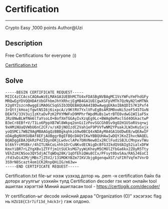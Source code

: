 # Certification
***
Crypto
Easy 
,1000 points
Author@Uzi

## Description
Free Certifications for everyone :))

<a href="Cryptography/Certification/Certification.txt">Certification.txt</a>
## Solve
```
-----BEGIN CERTIFICATE REQUEST-----
MIIC4zCCAcsCAQAwWzELMAkGA1UEBhMCTU4xFDASBgNVBAgMC1VsYWFuYmFhdGFy
MRQwEgYDVQQHDAtVbGFhbmJhYXRhcjEgMB4GA1UECgwXSFpVMTh7QzNyN2lmMTNk
X2g0Y2szcn0wggEiMA0GCSqGSIb3DQEBAQUAA4IBDwAwggEKAoIBAQDIS7K1Pxf4
3rQttjkHoajfgwtNSI6j6ixpcA/z9KtRV7YxlVFuEgBsAM3M0ooNi5zeF545TGvN
DEAfX/33V3ujIzKtaDvPzK2PXYMWFxD9MPhrfWpdMuBs1wtrBTE0vdwG1WI1aF5x
JRz8NwBLWfNm6lTaYsoLO+BofXmTGGAyIvXzqEg9Lc+BWAg0eMxclGd4OGkactwP
B3eCr8EBf+V/T1Lo6PppXB7Wl8Wkpq2onGiIzPovSGCGhBSv9gO2H1USoRVsq+wj
9xHMiNUaQVWbU6nC2CF/v/sKDjNOIzdC2Vah1eF9PVVfwNM2YPuakJLW3xKuSxjx
yoQSMCi7WBZ9AgMBAAGgQzBBBgkqhkiG9w0BCQ4xNDAyMA4GA1UdDwEB/wQEAwIF
oDAgBgNVHSUBAf8EFjAUBggrBgEFBQcDAQYIKwYBBQUHAwIwDQYJKoZIhvcNAQEL
BQADggEBAJQkRzP42IQynOKjLwdvclAPe7bNVNew0Ix2RClFudiSBJLCMnpxvTWu
bl6kYrcMSBkr/4hITLNkCoLnhh1OrCuNKvdECNigDcBfG3IkdQVdAIg52ialxDFW
KmxYiBR7rLZYgXBv1ZTFfjm1tSUCksMG7yyWiKheyM5CMOlZfbGa6kx2ZOyR5Tty
VEhZzKCNSoo3QY5djACTqWDq28K/1qOfEhiQWu8CCx/PFsyt0bvSAa/RASJ4EoCI
/Fd3vDi42M/jMBs7jZ5V2/131MOKYBZm7IKVJbjg8genqwXST/sFIRfVqfm7VnrD
3S9rN8Scazt4om1CK2RnpQHiIG/m63w=
-----END CERTIFICATE REQUEST-----
```

Certification.txt file-ыг нээж үзэхэд дотор нь .pem -н certification байх ба доторх агуулгыг үзэхийн тулд Certification decoder гэх мэт онлайн tool ашиглах хэрэгтэй 
Миний ашигласан tool - https://certlogik.com/decoder/

Уг certification-ыг decode хийсний дараа "Organization (O)" хэсэгээс flag нь ```HZU18{C3r7if13d_h4ck3r}``` гэж олдоно.


